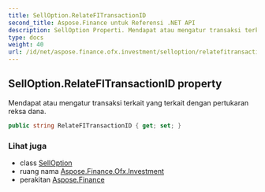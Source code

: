 ```yaml
---
title: SellOption.RelateFITransactionID
second_title: Aspose.Finance untuk Referensi .NET API
description: SellOption Properti. Mendapat atau mengatur transaksi terkait yang terkait dengan pertukaran reksa dana.
type: docs
weight: 40
url: /id/net/aspose.finance.ofx.investment/selloption/relatefitransactionid/
---
```

## SellOption.RelateFITransactionID property

Mendapat atau mengatur transaksi terkait yang terkait dengan pertukaran reksa dana.

```csharp
public string RelateFITransactionID { get; set; }
```

### Lihat juga

* class [SellOption](../)
* ruang nama [Aspose.Finance.Ofx.Investment](../../selloption/)
* perakitan [Aspose.Finance](../../../)



